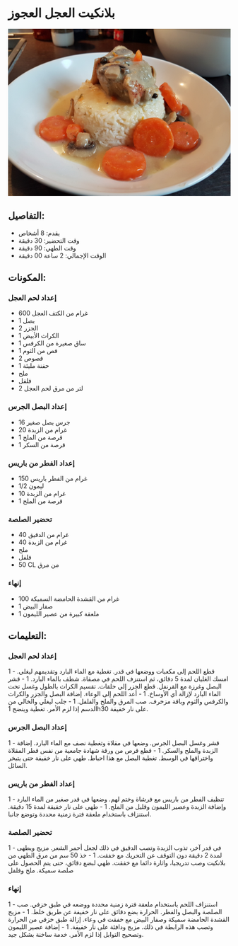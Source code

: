 # بلانكيت العجل العجوز

![بطانية العجل القديمة](https://github.com/anamorph/recettes/blob/master/photos/fr-plat-blanquette_de_veau_a_l_ancienne-01.jpg?raw=true)

## التفاصيل:
* يقدم: 8 أشخاص
* وقت التحضير: 30 دقيقة
* وقت الطهي: 90 دقيقة
* الوقت الإجمالي: 2 ساعة 00 دقيقة

## المكونات:
### إعداد لحم العجل
* 600 غرام من الكتف العجل
* 1 بصل
* 2 الجزر
* 1 الكراث الأبيض
* 1 ساق صغيرة من الكرفس
* 1 فص من الثوم
* 2 فصوص
* 1 حفنة مليئة
* ملح
* فلفل
* 2 لتر من مرق لحم العجل

### إعداد البصل الجرس
* 16 جرس بصل صغير
* 20 غرام من الزبدة
* 1 قرصة من الملح
* 1 قرصة من السكر

### إعداد الفطر من باريس
* 150 غرام من الفطر باريس
* 1/2 ليمون
* 10 غرام من الزبدة
* 1 قرصة من الملح

### تحضير الصلصة
* 40 غرام من الدقيق
* 40 غرام من الزبدة
* ملح
* فلفل
* 50 CL من مرق

### إنهاء
* 100 غرام من القشدة الحامضة السميكة
* 1 صفار البيض
* 1 ملعقة كبيرة من عصير الليمون

## التعليمات:
### إعداد لحم العجل
 1 - قطع اللحم إلى مكعبات ووضعها في قدر. تغطية مع الماء البارد وتقديمهم ليغلي. امسك الغليان لمدة 5 دقائق، ثم استنزف اللحم في مصفاة. شطف بالماء البارد.
 1 - قشر البصل وغرزة مع القرنفل. قطع الجزر إلى حلقات. تقسيم الكراث بالطول وغسل تحت الماء البارد لإزالة أي الأوساخ.
 1 - أعد اللحم إلى الوعاء. إضافة البصل والجزر والكراث والكرفس والثوم وباقة مزخرف. صب المرق والملح والفلفل.
 1 - جلب ليغلي والخالي من الدسم إذا لزم الأمر. تغطية وينضج 1h30 على نار خفيفة.

### إعداد البصل الجرس
 1 - قشر وغسل البصل الجرس. وضعها في مقلاة وتغطية نصف مع الماء البارد. إضافة الزبدة والملح والسكر.
 1 - قطع قرص من ورقة شهادة جامعية من نفس قطر المقلاة واختراقها في الوسط. تغطية البصل مع هذا احباط. طهي على نار خفيفة حتى يتبخر السائل.

### إعداد الفطر من باريس
 1 - تنظيف الفطر من باريس مع فرشاة وختم لهم. وضعها في قدر صغير من الماء البارد وإضافة الزبدة وعصير الليمون وقليل من الملح.
 1 - طهي على نار خفيفة لمدة 15 دقيقة. استنزاف باستخدام ملعقة فترة زمنية محددة وتوضع جانبا.

### تحضير الصلصة
 1 - في قدر آخر، تذوب الزبدة وتصب الدقيق في ذلك لجعل أحمر الشعر. مزيج ويطهى لمدة 2 دقيقة دون التوقف عن التحريك مع خفقت.
 1 - خذ 50 سم من مرق الطهي من بلانكيت وصب تدريجيا، واثارة دائما مع خفقت. طهي لبضع دقائق، حتى يتم الحصول على صلصة سميكة. ملح وفلفل

### إنهاء

 1 - استنزاف اللحم باستخدام ملعقة فترة زمنية محددة ووضعه في طبق خزفي. صب الصلصة والبصل والفطر. الحرارة بضع دقائق على نار خفيفة عن طريق خلط.
 1 - مزيج القشدة الحامضة سميكة وصفار البيض مع خفقت في وعاء. إزالة طبق خزفي من الحرارة وتصب هذه الرابطة في ذلك. مزيج ودافئة على نار خفيفة.
 1 - إضافة عصير الليمون وتصحيح التوابل إذا لزم الأمر. خدمة ساخنة بشكل جيد.